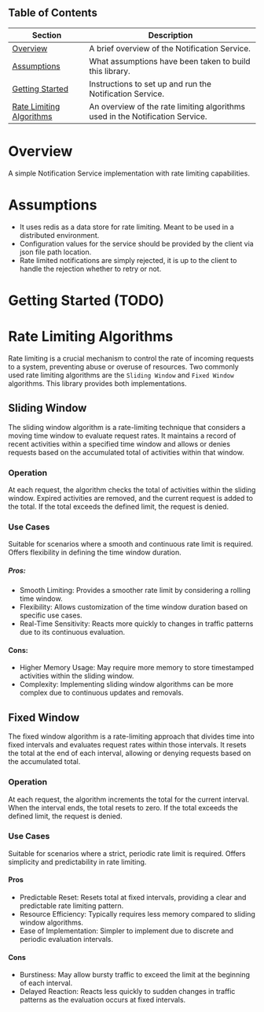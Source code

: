 ## Table of Contents
| Section                                               | Description                                                                   |
|-------------------------------------------------------|-------------------------------------------------------------------------------|
| [Overview](#overview)                                 | A brief overview of the Notification Service.                                 |
| [Assumptions](#architecture)                          | What assumptions have been taken to build this library.                       |
| [Getting Started](#getting-started)                   | Instructions to set up and run the Notification Service.                      |
| [Rate Limiting Algorithms](#rate-limiting-algorithms) | An overview of the rate limiting algorithms used in the Notification Service. |

# Overview
A simple Notification Service implementation with rate limiting capabilities.

# Assumptions
- It uses redis as a data store for rate limiting. Meant to be used in a distributed environment.
- Configuration values for the service should be provided by the client via json file path location.
- Rate limited notifications are simply rejected, it is up to the client to handle the rejection whether to retry or not.

# Getting Started (TODO)

# Rate Limiting Algorithms

Rate limiting is a crucial mechanism to control the rate of incoming requests to a system,
preventing abuse or overuse of resources. Two commonly used rate limiting algorithms are the
`Sliding Window` and `Fixed Window` algorithms. This library provides both implementations.

## Sliding Window

The sliding window algorithm is a rate-limiting technique that considers a moving time window to evaluate request rates.
It maintains a record of recent activities within a specified time window and allows or denies requests based on the
accumulated total of activities within that window.

### Operation

At each request, the algorithm checks the total of activities within the sliding window.
Expired activities are removed, and the current request is added to the total.
If the total exceeds the defined limit, the request is denied.

### Use Cases

Suitable for scenarios where a smooth and continuous rate limit is required.
Offers flexibility in defining the time window duration.

##### Pros:

- Smooth Limiting: Provides a smoother rate limit by considering a rolling time window.
- Flexibility: Allows customization of the time window duration based on specific use cases.
- Real-Time Sensitivity: Reacts more quickly to changes in traffic patterns due to its continuous evaluation.

#### Cons:

- Higher Memory Usage: May require more memory to store timestamped activities within the sliding window.
- Complexity: Implementing sliding window algorithms can be more complex due to continuous updates and removals.

## Fixed Window

The fixed window algorithm is a rate-limiting approach that divides time into fixed intervals and evaluates request
rates within those intervals. It resets the total at the end of each interval, allowing or denying requests based on the
accumulated total.

### Operation

At each request, the algorithm increments the total for the current interval.
When the interval ends, the total resets to zero.
If the total exceeds the defined limit, the request is denied.

### Use Cases

Suitable for scenarios where a strict, periodic rate limit is required.
Offers simplicity and predictability in rate limiting.

#### Pros

- Predictable Reset: Resets total at fixed intervals, providing a clear and predictable rate limiting pattern.
- Resource Efficiency: Typically requires less memory compared to sliding window algorithms.
- Ease of Implementation: Simpler to implement due to discrete and periodic evaluation intervals.

#### Cons

- Burstiness: May allow bursty traffic to exceed the limit at the beginning of each interval.
- Delayed Reaction: Reacts less quickly to sudden changes in traffic patterns as the evaluation occurs at fixed
  intervals.